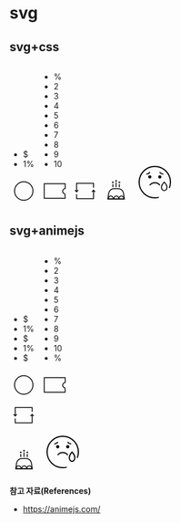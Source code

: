 # svg

## svg+css
<div class="css">
  <div class="cash">
    <div class="cash__group">
      <ul class="cash__list">
        <li class="cash__item">$</li>
        <li class="cash__item">1%</li>
      </ul>
    </div>
    <svg xmlns="http://www.w3.org/2000/svg" width="50" height="50" viewBox="0 0 50 50">
      <g fill="none" fill-rule="evenodd">
        <g stroke="#000" stroke-width="1.5">
          <g transform="translate(-32 -208) translate(29 208) translate(3)">
            <circle cx="25" cy="25" r="16.214"/>
          </g>
        </g>
      </g>
    </svg>
  </div>

  <div class="coupon">
    <div class="coupon__group">
      <ul class="coupon__list">
        <li class="coupon__item">%</li>
        <li class="coupon__item">2</li>
        <li class="coupon__item">3</li>
        <li class="coupon__item">4</li>
        <li class="coupon__item">5</li>
        <li class="coupon__item">6</li>
        <li class="coupon__item">7</li>
        <li class="coupon__item">8</li>
        <li class="coupon__item">9</li>
        <li class="coupon__item">10</li>
      </ul>
    </div>
    <svg xmlns="http://www.w3.org/2000/svg" width="50" height="50" viewBox="0 0 50 50">
      <g fill="none" fill-rule="evenodd">
        <g>
          <path stroke="#000" stroke-width="1.5" d="M37.643.75v8.384c-1.184.13-2.184.594-2.933 1.264-.97.868-1.531 2.089-1.531 3.441 0 1.317.533 2.509 1.396 3.372.703.703 1.625 1.188 2.655 1.343h0l.374 7.482H.75V.75h36.893z" transform="translate(-114 -208) translate(111 208) translate(3) translate(6.25 11.607)"/>
        </g>
      </g>
    </svg>
  </div>

  <svg xmlns="http://www.w3.org/2000/svg" width="50" height="50" viewBox="0 0 50 50">
    <g class="icon-re" fill="none" fill-rule="evenodd">
      <g stroke="#000" stroke-width="1.5">
        <g>
          <path d="M32.58 7.566L32.58 0 2.818 0 2.818 14.881" transform="translate(-196 -208) translate(193 208) translate(3) translate(7.124 11.607)"/>
          <path d="M5.637 14.723L2.818 11.905 0 14.723" transform="translate(-196 -208) translate(193 208) translate(3) translate(7.124 11.607) rotate(-180 2.818 13.314)"/>
        </g>
        <g>
          <path d="M32.58 7.566L32.58 0 2.818 0 2.818 14.881" transform="translate(-196 -208) translate(193 208) translate(3) translate(7.124 11.607) rotate(180 17.7 13.393)"/>
          <path d="M5.637 14.723L2.818 11.905 0 14.723" transform="translate(-196 -208) translate(193 208) translate(3) translate(7.124 11.607) rotate(180 17.7 13.393) rotate(-180 2.818 13.314)"/>
        </g>
      </g>
    </g>
  </svg>

  <svg xmlns="http://www.w3.org/2000/svg" width="50" height="50" viewBox="0 0 50 50">
    <g fill="none" fill-rule="evenodd">
      <g stroke="#000" stroke-width="1.5">
        <path d="M19.275.75c2.276 0 4.383.828 6.01 2.218 1.626 1.39 2.772 3.343 3.127 5.591h0l1.623 10.294H.878L2.5 8.56c.354-2.248 1.5-4.2 3.127-5.59C7.255 1.578 9.362.75 11.638.75h0z" transform="translate(-278 -208) translate(275 208) translate(3) translate(9.99 20.129)"/>
        <g>
          <path d="M4.464 0C6.93 0 8.93 2.398 8.93 5.357h0H0C0 2.398 1.999 0 4.464 0zm18.75 0c2.466 0 4.465 2.398 4.465 5.357h0-8.929C18.75 2.398 20.749 0 23.214 0zm-8.928 0c2.465 0 4.464 2.398 4.464 5.357h0-8.929c0-2.959 2-5.357 4.465-5.357z" transform="translate(-278 -208) translate(275 208) translate(3) translate(9.99 20.129) translate(1.617 13.532)"/>
        </g>
      </g>
      <g transform="translate(-278 -208) translate(275 208) translate(3) translate(18.284 5.804)">
        <path stroke="#000" stroke-width="1.5" d="M1.433 12.817L1.433 7.154M7.163 12.817L7.163 4.292M12.893 12.817L12.893 7.154"/>
        <ellipse class="icon-birth1" cx="1.433" cy="4.292" fill="#000" rx="1.433" ry="1.431" transform="matrix(1 0 0 -1 0 8.585)"/>
        <ellipse class="icon-birth2" cx="7.163" cy="1.431" fill="#000" rx="1.433" ry="1.431" transform="matrix(1 0 0 -1 0 2.862)"/>
        <ellipse class="icon-birth3" cx="12.893" cy="4.292" fill="#000" rx="1.433" ry="1.431" transform="matrix(1 0 0 -1 0 8.585)"/>
      </g>
    </g>
  </svg>

  <svg xmlns="http://www.w3.org/2000/svg" width="80" height="80" viewBox="0 0 80 80">
    <g fill="none" fill-rule="evenodd">
      <g class="icon-tear">
        <path stroke="#000" stroke-width="2" d="M50.05 46.508c0 3.977-2.68 7.201-5.985 7.201-3.306 0-5.985-3.224-5.985-7.202 0-5.538 5.985-11.335 5.985-11.335s5.986 5.797 5.986 11.336z" transform="translate(-140 -170) translate(10 170) translate(130) translate(12 12)"/>
      </g>
      <path stroke="#000" stroke-width="2" d="M34.646 54.153c-2.267.604-4.649.926-7.106.926C12.33 55.079 0 42.749 0 27.539 0 12.329 12.33 0 27.54 0c15.209 0 27.539 12.329 27.539 27.539 0 3.684-.724 7.2-2.037 10.413" transform="translate(-140 -170) translate(10 170) translate(130) translate(12 12)"/>
      <path fill="#000" d="M21.574 18.373c0 1.583-1.283 2.865-2.866 2.865-1.582 0-2.865-1.282-2.865-2.865 0-1.582 1.283-2.865 2.865-2.865 1.583 0 2.866 1.283 2.866 2.865M39.236 18.373c0 1.583-1.283 2.865-2.865 2.865-1.583 0-2.866-1.282-2.866-2.865 0-1.582 1.283-2.865 2.866-2.865 1.582 0 2.865 1.283 2.865 2.865" transform="translate(-140 -170) translate(10 170) translate(130) translate(12 12)"/>
      <path stroke="#000" stroke-width="2" d="M36.371 32.993s-3.029-4.428-8.826-4.428c-5.797 0-8.826 4.428-8.826 4.428M19.002 10.073s-2.549 3.104-6.318 3.436M36.077 10.073s2.55 3.104 6.318 3.436" transform="translate(-140 -170) translate(10 170) translate(130) translate(12 12)"/>
    </g>
  </svg>
</div>

## svg+animejs
<div class="animejs">
  <div class="cash">
    <div class="cash__group">
      <ul class="cash__list">
        <li class="cash__item">$</li>
        <li class="cash__item">1%</li>
        <li class="cash__item">$</li>
        <li class="cash__item">1%</li>
        <li class="cash__item">$</li>
      </ul>
    </div>
    <svg xmlns="http://www.w3.org/2000/svg" width="50" height="50" viewBox="0 0 50 50">
      <g fill="none" fill-rule="evenodd">
        <g stroke="#000" stroke-width="1.5">
          <g transform="translate(-32 -208) translate(29 208) translate(3)">
            <circle cx="25" cy="25" r="16.214"/>
          </g>
        </g>
      </g>
    </svg>
  </div>

  <div class="coupon">
    <div class="coupon__group">
      <ul id="test" class="coupon__list">
        <li class="coupon__item">%</li>
        <li class="coupon__item">2</li>
        <li class="coupon__item">3</li>
        <li class="coupon__item">4</li>
        <li class="coupon__item">5</li>
        <li class="coupon__item">6</li>
        <li class="coupon__item">7</li>
        <li class="coupon__item">8</li>
        <li class="coupon__item">9</li>
        <li class="coupon__item">10</li>
        <li class="coupon__item">%</li>
      </ul>
    </div>
    <svg xmlns="http://www.w3.org/2000/svg" width="50" height="50" viewBox="0 0 50 50">
      <g fill="none" fill-rule="evenodd">
        <g>
          <path stroke="#000" stroke-width="1.5" d="M37.643.75v8.384c-1.184.13-2.184.594-2.933 1.264-.97.868-1.531 2.089-1.531 3.441 0 1.317.533 2.509 1.396 3.372.703.703 1.625 1.188 2.655 1.343h0l.374 7.482H.75V.75h36.893z" transform="translate(-114 -208) translate(111 208) translate(3) translate(6.25 11.607)"/>
        </g>
      </g>
    </svg>
  </div>

  <div class="icon-re">
    <svg xmlns="http://www.w3.org/2000/svg" width="50" height="50" viewBox="0 0 50 50">
      <g fill="none" fill-rule="evenodd">
        <g stroke="#000" stroke-width="1.5">
          <g>
            <path d="M32.58 7.566L32.58 0 2.818 0 2.818 14.881" transform="translate(-196 -208) translate(193 208) translate(3) translate(7.124 11.607)"/>
            <path d="M5.637 14.723L2.818 11.905 0 14.723" transform="translate(-196 -208) translate(193 208) translate(3) translate(7.124 11.607) rotate(-180 2.818 13.314)"/>
          </g>
          <g>
            <path d="M32.58 7.566L32.58 0 2.818 0 2.818 14.881" transform="translate(-196 -208) translate(193 208) translate(3) translate(7.124 11.607) rotate(180 17.7 13.393)"/>
            <path d="M5.637 14.723L2.818 11.905 0 14.723" transform="translate(-196 -208) translate(193 208) translate(3) translate(7.124 11.607) rotate(180 17.7 13.393) rotate(-180 2.818 13.314)"/>
          </g>
        </g>
      </g>
    </svg>
  </div>

  <svg xmlns="http://www.w3.org/2000/svg" width="50" height="50" viewBox="0 0 50 50">
    <g fill="none" fill-rule="evenodd">
      <g stroke="#000" stroke-width="1.5">
        <path d="M19.275.75c2.276 0 4.383.828 6.01 2.218 1.626 1.39 2.772 3.343 3.127 5.591h0l1.623 10.294H.878L2.5 8.56c.354-2.248 1.5-4.2 3.127-5.59C7.255 1.578 9.362.75 11.638.75h0z" transform="translate(-278 -208) translate(275 208) translate(3) translate(9.99 20.129)"/>
        <g>
          <path d="M4.464 0C6.93 0 8.93 2.398 8.93 5.357h0H0C0 2.398 1.999 0 4.464 0zm18.75 0c2.466 0 4.465 2.398 4.465 5.357h0-8.929C18.75 2.398 20.749 0 23.214 0zm-8.928 0c2.465 0 4.464 2.398 4.464 5.357h0-8.929c0-2.959 2-5.357 4.465-5.357z" transform="translate(-278 -208) translate(275 208) translate(3) translate(9.99 20.129) translate(1.617 13.532)"/>
        </g>
      </g>
      <g class="icon-birth" transform="translate(-278 -208) translate(275 208) translate(3) translate(18.284 5.804)">
        <path stroke="#000" stroke-width="1.5" d="M1.433 12.817L1.433 7.154M7.163 12.817L7.163 4.292M12.893 12.817L12.893 7.154"/>
        <ellipse class="icon-birth-1" cx="1.433" cy="4.292" fill="#000" rx="1.433" ry="1.431" transform="matrix(1 0 0 -1 0 8.585)"/>
        <ellipse class="icon-birth-2" cx="7.163" cy="1.431" fill="#000" rx="1.433" ry="1.431" transform="matrix(1 0 0 -1 0 2.862)"/>
        <ellipse class="icon-birth-1" cx="12.893" cy="4.292" fill="#000" rx="1.433" ry="1.431" transform="matrix(1 0 0 -1 0 8.585)"/>
      </g>
    </g>
  </svg>

  <svg xmlns="http://www.w3.org/2000/svg" width="80" height="80" viewBox="0 0 80 80">
    <g fill="none" fill-rule="evenodd">
      <g class="icon-tear" cx="100" cy="100">
        <path stroke="#000" stroke-width="2" d="m 60.798656,49.645357 c 0,3.453535 -2.161767,6.253183 -4.827677,6.253183 -2.666718,0 -4.827678,-2.799648 -4.827678,-6.254051 0,-4.809072 4.827678,-9.843053 4.827678,-9.843053 0,0 4.828484,5.033981 4.828484,9.843921 z"/>
      </g>
      <path stroke="#000" stroke-width="2" d="M34.646 54.153c-2.267.604-4.649.926-7.106.926C12.33 55.079 0 42.749 0 27.539 0 12.329 12.33 0 27.54 0c15.209 0 27.539 12.329 27.539 27.539 0 3.684-.724 7.2-2.037 10.413" transform="translate(-140 -170) translate(10 170) translate(130) translate(12 12)"/>
      <path fill="#000" d="M21.574 18.373c0 1.583-1.283 2.865-2.866 2.865-1.582 0-2.865-1.282-2.865-2.865 0-1.582 1.283-2.865 2.865-2.865 1.583 0 2.866 1.283 2.866 2.865M39.236 18.373c0 1.583-1.283 2.865-2.865 2.865-1.583 0-2.866-1.282-2.866-2.865 0-1.582 1.283-2.865 2.866-2.865 1.582 0 2.865 1.283 2.865 2.865" transform="translate(-140 -170) translate(10 170) translate(130) translate(12 12)"/>
      <path stroke="#000" stroke-width="2" d="M36.371 32.993s-3.029-4.428-8.826-4.428c-5.797 0-8.826 4.428-8.826 4.428M19.002 10.073s-2.549 3.104-6.318 3.436M36.077 10.073s2.55 3.104 6.318 3.436" transform="translate(-140 -170) translate(10 170) translate(130) translate(12 12)"/>
    </g>
  </svg>
</div>

**참고 자료(References)**
* <https://animejs.com/>

<script>
import anime from 'animejs/lib/anime.es.js';
export default {
  name: 'svg',
  mounted() {
    this.cash();
    this.coupon();
    this.re();
    this.birth();
    this.tear();
  },
  methods: {
    cash() {
      const cashList = '.animejs .cash__list';
      const cashItemsClone = (e) => {
        const element = document.querySelector(e);
        NodeList.prototype.forEach = Array.prototype.forEach;
        const items = element.childNodes;
        items.forEach((item) => {
          let itemsClone = item.cloneNode(true);
          element.appendChild(itemsClone);
        });
      };
      cashItemsClone(cashList);
    },
    coupon() {
      const couponList = '.animejs .coupon__list';
      const couponItemsClone = (e) => {
        const element = document.querySelector(e);
        NodeList.prototype.forEach = Array.prototype.forEach;
        const items = element.childNodes;
        items.forEach((item) => {
          let itemsClone = item.cloneNode(true);
          element.appendChild(itemsClone);
        });
      };
      couponItemsClone(couponList);
      // const couponPos = [
      //   { translateY: 0 },
      //   { translateY: -23 },
      //   { translateY: -46 },
      //   { translateY: -69 },
      //   { translateY: -92 },
      //   { translateY: -115 },
      //   { translateY: -138 },
      //   { translateY: -161 },
      //   { translateY: -184 },
      //   { translateY: -207 },
      //   { translateY: -230 },
      //   { translateY: -253 },
      //   { translateY: -276 },
      //   { translateY: -299 },
      //   { translateY: -322 },
      //   { translateY: -345 },
      //   { translateY: -368 },
      //   { translateY: -391 },
      //   { translateY: -414 },
      //   { translateY: -437 },
      //   { translateY: -460 },
      //   { translateY: -483 },
      // ];
      // anime({
      //   targets: couponList,
      //   duration: 1500,
      //   loop: true,
      //   easing: 'cubicBezier(0, 0.63, 1, 1)',
      //   endDelay: 2000,
      //   keyframes: couponPos,
      // });
    },
    re() {
      anime({
        targets: '.animejs .icon-re',
        rotate: -180,
        duration: 1000,
        loop: true,
        easing: 'easeInExpo',
        endDelay: 2000,
      });
    },
    birth() {
      anime({
        targets: '.animejs .icon-birth ellipse',
        cy: (i) => {
          return Number(i.cy.animVal.valueAsString) + 1;
        },
        duration: 100,
        loop: true,
        easing: (el, i, total) => {
          return (t) => {
            return Math.pow(Math.sin(t * (i + 1)), total);
          }
        },
      });
    },
    tear() {
      anime({
        targets: '.animejs .icon-tear path',
        d: 'm 62.05,58.602118 c 0,3.977 -2.68,7.201 -5.985,7.201 -3.306,0 -5.985,-3.224 -5.985,-7.202 0,-5.538 5.985,-11.335 5.985,-11.335 0,0 5.986,5.797 5.986,11.336 z',
        duration: 500,
        endDelay: 200,
        loop: true,
        easing: 'easeInOutBack',
      });
    }
  }
}
</script>
<style lang="less">
  @couponTranslateZ: translateZ(33px);
  .css {
    .cash {
      display: inline-block;
      position: relative;

      &__group {
        position: absolute;
        top: 10px;
        left: 10px;
        width: 30px;
        height: 30px;
        overflow: hidden;
      }

      &__list {
        animation: anime-cash 3s cubic-bezier(0.6, 0.48, 0.59, 0.94) infinite;
        transform-style: preserve-3d;
        position: absolute;
        top: 0;
        left: 0;
        border-radius: 50%;
        width: 30px;
        height: 30px;
        margin: 0;
        padding: 0;
        background-color: #fff;
        list-style: none;
        user-select: none;
      }

      &__item {
        position: absolute;
        top: 0;
        left: 0;
        width: 30px;
        height: 30px;
        text-align: center;

        &:nth-child(1) {
          transform: rotateX(0) translateZ(32px);
        }
        &:nth-child(2) {
          transform: rotateX(180deg) translateZ(32px);
        }
      }
    }

    .coupon {
      display: inline-block;
      position: relative;

      &__group {
        position: absolute;
        top: 14px;
        left: 8px;
        width: 30px;
        height: 23px;
        overflow: hidden;
      }

      &__list {
        animation: anime-coupon 3s cubic-bezier(0, 0.63, 1, 1) infinite;
        transform-style: preserve-3d;
        position: absolute;
        top: 0;
        left: 0;
        width: 30px;
        height: 23px;
        margin: 0;
        padding: 0;
        background-color: #fff;
        list-style: none;
        user-select: none;
      }

      &__item {
        position: absolute;
        top: 0;
        left: 0;
        width: 33px;
        height: 23px;
        color: #000;
        font-size: 18px;
        font-family: Gotham-Medium, Gotham;
        line-height: 21px;
        text-align: center;

        &:nth-child(1) {
          transform: rotateX(0) @couponTranslateZ;
        }
        &:nth-child(2) {
          transform: rotateX(36deg) @couponTranslateZ;
        }
        &:nth-child(3) {
          transform: rotateX(72deg) @couponTranslateZ;
        }
        &:nth-child(4) {
          transform: rotateX(108deg) @couponTranslateZ;
        }
        &:nth-child(5) {
          transform: rotateX(144deg) @couponTranslateZ;
        }
        &:nth-child(6) {
          transform: rotateX(180deg) @couponTranslateZ;
        }
        &:nth-child(7) {
          transform: rotateX(216deg) @couponTranslateZ;
        }
        &:nth-child(8) {
          transform: rotateX(252deg) @couponTranslateZ;
        }
        &:nth-child(9) {
          transform: rotateX(288deg) @couponTranslateZ;
        }
        &:nth-child(10) {
          transform: rotateX(324deg) @couponTranslateZ;
        }
      }
    }

    .icon-re {
      animation: anime-re 2s cubic-bezier(0.57, 0, 0.75, 0.72) infinite;
      transform-origin: center;
    }

    .icon-birth1 {
      animation: anime-birth-up .1s ease infinite;
    }
    .icon-birth2 {
      animation: anime-birth-down .1s ease infinite;
    }
    .icon-birth3 {
      animation: anime-birth-up .1s ease infinite;
    }

    .icon-tear {
      animation: anime-tear .7s ease-in infinite;
      transform-origin: top;
    }
  }

  @keyframes anime-cash {
    0%, 55% {
      transform: rotateX(0deg);
    }
    60% {
      transform: rotateX(-180deg);
    }
    80% {
      transform: rotateX(-505deg);
    }
    90% {
      transform: rotateX(-535deg);
    }
    100% {
      transform: rotateX(-540deg);
    }
  }

  @keyframes anime-coupon {
    0%, 45% {
      transform: rotateX(0deg);
    }
    70%{
      transform: rotateX(-1380deg);
    }
    80%{
      transform: rotateX(-1420deg);
    }
    90%{
      transform: rotateX(-1435deg);
    }
    100% {
      transform: rotateX(-1440deg);
    }
  }

  @keyframes anime-re {
    from, 80% {
      transform: rotate(0deg);
    }
    to {
      transform: rotate(-180deg);
    }
  }

  @keyframes anime-birth-up {
    from {
      transform: translateY(-1px);
    }
    to {
      transform: translateY(0);
    }
  }

  @keyframes anime-birth-down {
    from {
      transform: translateY(1px);
    }
    to {
      transform: translateY(0);
    }
  }

  @keyframes anime-tear {
    from {
      transform: scale(.8) translate(4px, 2px);
    }
    85%, to {
      transform: scale(1) translate(0, 0);
    }
  }

  .animejs {
    .cash {
      display: inline-block;
      position: relative;

      &__group {
        position: absolute;
        top: 10px;
        left: 10px;
        border-radius: 50%;
        width: 30px;
        height: 30px;
        overflow: hidden;
      }

      &__list {
        animation: animejs-cash 4s cubic-bezier(0.6, 0.48, 0.59, 0.94) infinite;
        position: absolute;
        top: 0;
        left: 0;
        border-radius: 50%;
        width: 30px;
        height: 30px;
        margin: 0;
        padding: 0;
        background-color: #fff;
        list-style: none;
        user-select: none;
      }

      &__item {
        position: absolute;
        top: 0;
        left: 0;
        width: 30px;
        height: 30px;
        text-align: center;

        .cash-loop(10);
        .cash-loop(@n, @i: 1) when (@i =< @n) {
          &:nth-child(@{i}) {
            transform: translateY(0px + ((@i - 1) * 30));
          }
          .cash-loop(@n, (@i + 1));
        }
      }
    }

    .coupon {
      display: inline-block;
      position: relative;

      &__group {
        position: absolute;
        top: 14px;
        left: 8px;
        width: 30px;
        height: 23px;
        overflow: hidden;
      }

      &__list {
        animation: animejs-coupon 3s cubic-bezier(0, 0.63, 1, 1) infinite;
        position: absolute;
        top: 0;
        left: 0;
        width: 30px;
        height: 23px;
        margin: 0;
        padding: 0;
        background-color: #fff;
        list-style: none;
        user-select: none;
      }

      &__item {
        position: absolute;
        top: 0;
        left: 0;
        width: 33px;
        height: 23px;
        color: #000;
        font-size: 18px;
        font-family: Gotham-Medium, Gotham;
        line-height: 21px;
        text-align: center;

        .coupon-loop(22);
        .coupon-loop(@n, @i: 1) when (@i =< @n) {
          &:nth-child(@{i}) {
            transform: translateY(0px + ((@i - 1) * 23));
          }
          .coupon-loop(@n, (@i + 1));
        }
      }
    }

    .icon-re {
      display: flex;
      flex-wrap: wrap;
      align-items: center;
      justify-content: center;
      width: 50px;
      height: 50px;
    }

    @keyframes animejs-cash {
      0%, 25% {
        transform: translateY(0);
      }
      70% {
        transform: translateY(-240px);
      }
      90% {
        transform: translateY(-265px);
      }
      100% {
        transform: translateY(-270px);
      }
    }

    @keyframes animejs-coupon {
      0%, 45% {
        transform: translateY(0);
      }
      70%{
        transform: translateY(-448px);
      }
      80%{
        transform: translateY(-468px);
      }
      90%{
        transform: translateY(-478px);
      }
      100% {
        transform: translateY(-483px);
      }
    }
  }
</style>